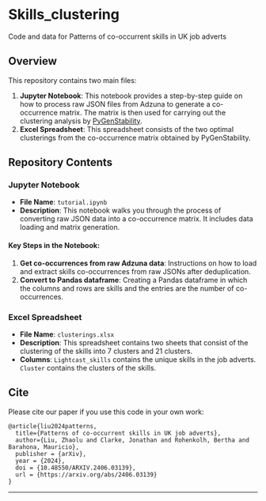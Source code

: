 # Skills_clustering
Code and data for Patterns of co-occurrent skills in UK job adverts

## Overview

This repository contains two main files:

1. **Jupyter Notebook**: This notebook provides a step-by-step guide on how to process raw JSON files from Adzuna to generate a co-occurrence matrix. The matrix is then used for carrying out the clustering analysis by [PyGenStability](https://github.com/barahona-research-group/PyGenStability.git).
2. **Excel Spreadsheet**: This spreadsheet consists of the two optimal clusterings from the co-occurrence matrix obtained by PyGenStability.

## Repository Contents

### Jupyter Notebook

- **File Name**: `tutorial.ipynb`
- **Description**: This notebook walks you through the process of converting raw JSON data into a co-occurrence matrix. It includes data loading and matrix generation.

#### Key Steps in the Notebook:

1. **Get co-occurrences from raw Adzuna data**: Instructions on how to load and extract skills co-occurrences from raw JSONs after deduplication.
2. **Convert to Pandas dataframe**: Creating a Pandas dataframe in which the columns and rows are skills and the entries are the number of co-occurrences.

### Excel Spreadsheet

- **File Name**: `clusterings.xlsx`
- **Description**: This spreadsheet contains two sheets that consist of the clustering of the skills into 7 clusters and 21 clusters.
- **Columns**: `Lightcast_skills` contains the unique skills in the job adverts. `Cluster` contains the clusters of the skills.

## Cite

Please cite our paper if you use this code in your own work:
```
@article{liu2024patterns,
  title={Patterns of co-occurrent skills in UK job adverts},
  author={Liu, Zhaolu and Clarke, Jonathan and Rohenkolh, Bertha and Barahona, Mauricio},
  publisher = {arXiv},
  year = {2024},
  doi = {10.48550/ARXIV.2406.03139},
  url = {https://arxiv.org/abs/2406.03139}
}
```

---

